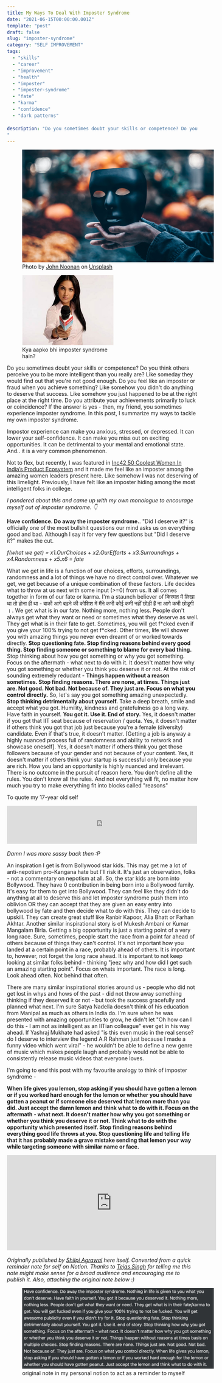 ```yaml
---
title: My Ways To Deal With Imposter Syndrome
date: "2021-06-15T00:00:00.001Z"
template: "post"
draft: false
slug: "imposter-syndrome"
category: "SELF IMPROVEMENT"
tags:
  - "skills"
  - "career"
  - "improvement"
  - "health"
  - "imposter"
  - "imposter-syndrome"
  - "fate"
  - "karma"
  - "confidence"
  - "dark patterns"

description: "Do you sometimes doubt your skills or competence? Do you think others perceive you to be more intelligent than you really are? Like someday they would find out that you're not good enough. Do you feel like an imposter or fraud when you achieve something? Like somehow you didn't do anything to deserve that success. Like somehow you just happened to be at the right place at the right time. Do you attribute your achievements primarily to luck or coincidence? If the answer is yes - then, my friend, you sometimes experience imposter syndrome. In this post, I summarize my ways to tackle my own imposter syndrome.  
"
---
```


<figure class="float-center" style='width: 100%'>
  <img src="/media/imposter1.jpg" >
  <figcaption> Photo by <a href="https://unsplash.com/@theonlynoonan?utm_source=unsplash&utm_medium=referral&utm_content=creditCopyText">John Noonan</a> on <a href="https://unsplash.com/s/photos/mask?utm_source=unsplash&utm_medium=referral&utm_content=creditCopyText">Unsplash</a>
   <figcaption>
</figure> 


<figure class="float-right" style="width: 240px">
  <img src="/media/toothpaste.jpeg" alt="toothpaste">
  <figcaption>Kya aapko bhi imposter syndrome hain?</figcaption>
</figure>



Do you sometimes doubt your skills or competence? Do you think others perceive you to be more intelligent than you really are? Like someday they would find out that you're not good enough. Do you feel like an imposter or fraud when you achieve something? Like somehow you didn't do anything to deserve that success. Like somehow you just happened to be at the right place at the right time. Do you attribute your achievements primarily to luck or coincidence? If the answer is yes - then, my friend, you sometimes experience imposter syndrome. In this post, I summarize my ways to tackle my own imposter syndrome. 

Impostor experience can make you anxious, stressed, or depressed. It can lower your self-confidence. It can make you miss out on exciting opportunities. It can be detrimental to your mental and emotional state. And.. it is a very common phenomenon. 

Not to flex, but recently, I was featured in [Inc42 50 Coolest Women In India’s Product Ecosystem](https://inc42.com/features/the-50-coolest-women-in-indias-product-ecosystem/) and it made me feel like an imposter among the amazing women leaders present here. Like somehow I was not deserving of this limelight. Previously, I have felt like an imposter hiding among the most intelligent folks in college. 

_I pondered about this and came up with my own monologue to encourage myself out of imposter syndrome. 👇_


**Have confidence. Do away the imposter syndrome.**. "Did I deserve it?" is officially one of the most bullshit questions our mind asks us on everything good and bad. Although I say it for very few questions but "Did I deserve it?" makes the cut. 

_f(what we get) = x1.OurChoices + x2.OurEfforts + x3.Surroundings + x4.Randomness + x5.x6 = fate_

What we get in life is a function of our choices, efforts, surroundings, randomness and a lot of things we have no direct control over. Whatever we get, we get because of a unique combination of these factors. Life decides what to throw at us next with some input (>=0) from us. It all comes together in form of our fate or karma. I'm a staunch believer of किस्मत में लिखा था तो होना ही था - बाकी आगे बढ़ने की कोशिश में मैंने कभी कोई कमी नहीं छोड़ी हैं ना आगे कभी छोडूगी । . We get what is in our fate. Nothing more, nothing less. People don't always get what they want or need or sometimes what they deserve as well. They get what is in their fate to get. Sometimes, you will get f\*cked even if you give your 100% trying to not get f\*cked. Other times, life will shower you with amazing things you never even dreamt of or worked towards directly. **Stop questioning fate. Stop finding reasons behind every good thing. Stop finding someone or something to blame for every bad thing.** Stop thinking about how you got something or why you got something. Focus on the aftermath - what next to do with it. It doesn't matter how why you got something or whether you think you deserve it or not. At the risk of sounding extremely redudant - **Things happen without a reason sometimes. Stop finding reasons. There are none, at times. Things just are. Not good. Not bad. Not because of. They just are. Focus on what you control directly.** 
So, let's say you got something amazing unexpectedly. **Stop thinking detrimentally about yourself.** Take a deep breath, smile and accept what you got. Humility, kindness and gratefulness go a long way. Have faith in yourself. **You got it. Use it. End of story.** 
Yes, it doesn't matter if you got that IIT seat because of reservation / quota. Yes, it doesn't matter if others think you got that job just because you're a female (diversity) candidate. Even if that's true, it doesn't matter. [Getting a job is anyway a highly nuanced process full of randomness and ability to network and showcase oneself]. Yes, it doesn't matter if others think you get those followers because of your gender and not because of your content. Yes, it doesn't matter if others think your startup is successful only because you are rich. How you land an opportunity is highly nuanced and irrelevant. There is no outcome in the pursuit of reason here. You don't define all the rules. You don't know all the rules. And not everything will fit, no matter how much you try to make everything fit into blocks called "reasons"

To quote my 17-year old self 
<iframe src="https://www.facebook.com/plugins/post.php?href=https%3A%2F%2Fwww.facebook.com%2Fshilpiagrawal555%2Fposts%2F4832276213106&show_text=true&width=500" width="500" height="100" style="border:none;overflow:hidden" scrolling="no" frameborder="0" allowfullscreen="true" allow="autoplay; clipboard-write; encrypted-media; picture-in-picture; web-share"></iframe>

_Damn I was more sassy back then :P_


An inspiration I get is from Bollywood star kids. This may get me a lot of anti-nepotism pro-Kangana hate but I'll risk it. It's just an observation, folks - not a commentary on nepotism at all. So, the star kids are born into Bollywood. They have 0 contribution in being born into a Bollywood family. It's easy for them to get into Bollywood. They can feel like they didn't do anything at all to deserve this and let imposter syndrome push them into oblivion OR they can accept that they are given an easy entry into bollywood by fate and then decide what to do with this. They can decide to upskill. They can create great stuff like Ranbir Kapoor, Alia Bhatt or Farhan Akhtar. Another similar inspirational story is of Mukesh Ambani or Kumar Mangalam Birla. Getting a big opportunity is just a starting point of a very long race. Sure, sometimes, people start the race from a point far ahead of others because of things they can't control. It's not important how you landed at a certain point in a race, probably ahead of others. It is important to, however, not forget the long race ahead. It is important to not keep looking at similar folks behind - thinking "jeez why and how did I get such an amazing starting point". Focus on whats important. The race is long. Look ahead often. Not behind that often. 

There are many similar inspirational stories around us - people who did not get lost in whys and hows of the past - did not throw away something thinking if they deserved it or not - but took the success gracefully and planned what next. I'm sure Satya Nadella doesn't think of his education from Manipal as much as others in India do. I'm sure when he was presented with amazing opportunities to grow, he didn't let "Oh how can I do this - I am not as intelligent as an IITian colleague" ever get in his way ahead. If Yashraj Mukhate had asked "is this even music in the real sense? do I deserve to interview the legend A.R Rahman just because I made a funny video which went viral" - he wouldn't be able to define a new genre of music which makes people laugh and probably would not be able to consistently release music videos that everyone loves. 


I'm going to end this post with my favourite analogy to think of imposter syndrome - 

**When life gives you lemon, stop asking if you should have gotten a lemon or if you worked hard enough for the lemon or whether you should have gotten a peanut or if someone else deserved that lemon more than you did. Just accept the damn lemon and think what to do with it. Focus on the aftermath - what next. It doesn't matter how why you got something or whether you think you deserve it or not. Think what to do with the opportunity which presented itself. Stop finding reasons behind everything good life throws at you. Stop questioning life and telling life that it has probably made a grave mistake sending that lemon your way while targeting someone with similar name or face.**

<iframe border=0 frameborder=0 height=250 width=550
 src="https://twitframe.com/show?url=https%3A%2F%2Ftwitter.com%2Fshilpiagrawal55%2Fstatus%2F1372136838312329216"></iframe>

 *Originally published by [Shilpi Agrawal](https://twitter.com/shilpiagrawal55) here itself. Converted from a quick reminder note for self on Notion. Thanks to [Tejas Singh](https://twitter.com/tejas_singh) for telling me this note might make sense for a broad audience and encouraging me to publish it. Also, attaching the original note below :)*


<figure class="float-center" style='width: 100%'>
  <img src="/media/original-imposter1.png" >
  <figcaption> original note in my personal notion to act as a reminder to myself
   <figcaption>
</figure> 










